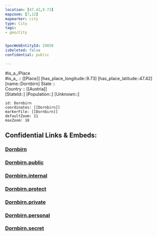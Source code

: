 ```yaml
---
location: [47.42,9.73] 
mapzoom: [7,12] 
mapmarker: city 
type: City
tags:
- geo/City


SpocWebEntityId: 29850
isDeleted: false
confidential: public

---
```

#is_a_/Place  
#is_a_ :: [[Place]] 
[has_place_longitude::9.73] 
[has_place_latitude::47.42] 
[name::Dornbirn] 
State ::  
Country :: [[Austria]]  
[StateId::] 
[Population::] 
[Unknown::] 


```leaflet
id: Dornbirn
coordinates: [[Dornbirn]] 
markerFile: [[Dornbirn]] 
defaultZoom: 11 
maxZoom: 18
```


## Confidential Links & Embeds: 

### [Dornbirn](/_Standards/Earth/Continent/Europe/Europe~Central/Austria/Austrias_States/Vorarlberg/City/Dornbirn.md) 

### [Dornbirn.public](/_public/Earth/Continent/Europe/Europe~Central/Austria/Austrias_States/Vorarlberg/City/Dornbirn.public.md) 

### [Dornbirn.internal](/_internal/Earth/Continent/Europe/Europe~Central/Austria/Austrias_States/Vorarlberg/City/Dornbirn.internal.md) 

### [Dornbirn.protect](/_protect/Earth/Continent/Europe/Europe~Central/Austria/Austrias_States/Vorarlberg/City/Dornbirn.protect.md) 

### [Dornbirn.private](/_private/Earth/Continent/Europe/Europe~Central/Austria/Austrias_States/Vorarlberg/City/Dornbirn.private.md) 

### [Dornbirn.personal](/_personal/Earth/Continent/Europe/Europe~Central/Austria/Austrias_States/Vorarlberg/City/Dornbirn.personal.md) 

### [Dornbirn.secret](/_secret/Earth/Continent/Europe/Europe~Central/Austria/Austrias_States/Vorarlberg/City/Dornbirn.secret.md)

